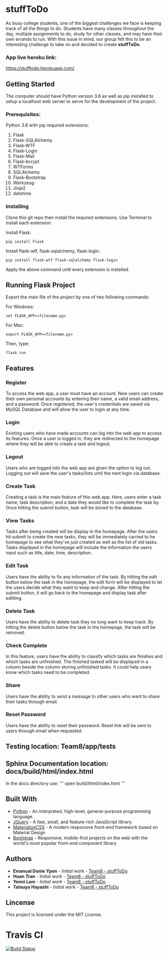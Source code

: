 # stuffToDo

As busy college students, one of the biggest challenges we face is keeping track of all the things to do. Students have many classes throughout the day, multiple assignments to do, study for other classes, and may have their own errands to run. With this issue in mind, our group felt this to be an interesting challenge to take on and decided to create **stuffToDo**. 

### App live heroku link:
https://stufftodo.herokuapp.com/

## Getting Started

The computer should have Python version 3.6 as well as pip installed to setup a localhost web server to serve for the development of the project.

### Prerequisites:

Python 3.6 with pip required extensions:

1. Flask
2. Flask-SQLAlchemy
3. Flask-WTF
4. Flask-Login
5. Flask-Mail
6. Flask-bcrypt
7. WTForms
8. SQLAlchemy
9. Flask-Bootstrap
10. Werkzeug
11. Jinja2
12. datetime

### Installing

Clone this git repo then install the required extensions. 
Use Terminal to install each extension:

Install Flask:
```
pip install Flask
```
Install flask-wtf, flask-sqlalchemy, flask-login:
```
pip install flask-wtf flask-sqlalchemy flask-login
```
Apply the above command until every extension is installed.

## Running Flask Project

Export the main file of the project by one of two following commands:

For Windows:
```
set FLASK_APP=<filename.py>
```
For Mac:
```
export FLASK_APP=<filename.py>
```

Then, type:
```
flask run
```

## Features

### Register ####
To access the web app, a user must have an account. New users can create their own personal accounts by entering their name, a valid email address, and a password. Once registered, the user's credentials are saved via MySQL Database and will allow the user to login at any time. 

### Login
Existing users who have made accounts can log into the web app to access its features. Once a user is logged in, they are redirected to the homepage where they will be able to create a task and logout.

### Logout 
Users who are logged into the web app are given the option to log out. Logging out will save the user's tasks/lists until the next login via database. 

### Create Task
Creating a task is the main feature of this web app. Here, users enter a task name, task description, and a date they would like to complete the task by. Once hitting the submit button, task will be stored to the database.

### View Tasks
Tasks after being created will be display in the homepage. After the users hit submit to create the new tasks, they will be immediately carried to he homepage to see what they've just created as well as the list of old tasks. Tasks displayed in the homepage will include the information the users input such as title, date, time, description.

### Edit Task
Users have the ability to fix any information of the task. By hitting the edit button below the task in the homepage, the edit form will be displayed to let the users decide what they want to keep and change. After hitting the submit button, it will go back to the homepage and display task after editting.  

### Delete Task
Users have the ability to delete task they no long want to keep track. By hitting the delete button below the task in the homepage, the task will be removed.

### Check Complete
In this feature, users have the ability to classify which tasks are finishes and which tasks are unfinished. The finished tasked will be displayed in a column beside the column storing unfinished tasks. It could help users know which tasks need to be completed.

### Share
Users have the ability to send a message to other users who want to share their tasks through email.

### Reset Password
Users have the ability to reset their password. Reset link will be sent to users through email when requested.

## Testing location: Team8/app/tests

## Sphinx Documentation location: docs/build/html/index.html
In the docs directory use:
'''
open build/html/index.html
'''

## Built With

* [Python](https://www.python.org/) - An interpreted, high-level, general-purpose programming language.
* [JQuery](https://www.jquery.com) - A fast, small, and feature-rich JavaScript library.
* [MaterializeCSS](https://materializecss.com/) - A modern responsive front-end framework based on Material Design
* [Bootstrap](https://getbootstrap.com) - Responsive, mobile-first projects on the web with the world's most popular front-end component library

## Authors 

* **Emanual Donie Ypon** - *Initial work* - [Team8 - stuffToDo](https://github.com/donieypon/Team8)
* **Huan Tran** - *Initial work* - [Team8 - stuffToDo](https://github.com/donieypon/Team8)
* **Yenni Lam** - *Initial work* - [Team8 - stuffToDo](https://github.com/donieypon/Team8)
* **Tatsuya Hayashi** - *Initial work* - [Team8 - stuffToDo](https://github.com/donieypon/Team8)

## Lincense

This project is licensed under the MIT License.

# Travis CI

[![Build Status](https://travis-ci.com/donieypon/Team8.svg?branch=master)](https://travis-ci.com/donieypon/Team8)
